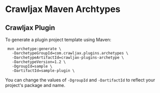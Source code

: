 Crawljax Maven Archtypes
========================

Crawljax Plugin
---------------

To generate a plugin project template using Maven:

     mvn archetype:generate \
       -DarchetypeGroupId=com.crawljax.plugins.archetypes \
       -DarchetypeArtifactId=crawljax-plugins-archetype \
       -DarchetypeVersion=1.2 \
       -DgroupId=sample \
       -DartifactId=sample-plugin \

       
You can change the values of ``-DgroupId`` and ``-DartifactId`` to reflect your project's package and name. 
